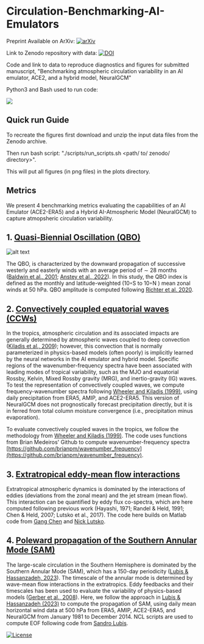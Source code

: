 # Circulation-Benchmarking-AI-Emulators
Preprint Available on ArXiv:
[![arXiv](https://img.shields.io/badge/arXiv-1234.56789-b31b1b.svg)](https://www.arxiv.org/abs/2510.04466)

Link to Zenodo repository with data: 
[![DOI](https://zenodo.org/badge/DOI/10.5281/zenodo.17351379.svg)](https://doi.org/10.5281/zenodo.17351379)

Code and link to data to reproduce diagnostics and figures for submitted manuscript, "Benchmarking atmospheric circulation variability in an AI emulator, ACE2, and a hybrid model, NeuralGCM"

Python3 and Bash used to run code:
<p align="left">
  <a href="https://www.python.org/">
    <img src="https://skillicons.dev/icons?i=python,bash" />
  </a>
</p>

## Quick run Guide
To recreate the figures first download and unzip the input data files from the Zenodo archive.

Then run bash script: "./scripts/run_scripts.sh <path/ to/ zenodo/ directory>". 

This will put all figures (in png files) in the plots directory.

## Metrics
We present 4 benchmarking metrics evaluating the capabilities of an AI Emulator (ACE2-ERA5) and a Hybrid AI-Atmospheric Model (NeuralGCM) to capture atmopsheric circulation variability.

## 1. [Quasi-Biennial Oscillation (QBO)](scripts/QBO)

![alt text][QBO]

The QBO, is characterized by the downward propagation of successive westerly and easterly winds with an average period of ∼ 28 months ([Baldwin et al., 2001](https://agupubs.onlinelibrary.wiley.com/doi/abs/10.1029/1999rg000073); [Anstey et al., 2022](https://www.nature.com/articles/s43017-022-00323-7)). In this study, the QBO index is defined as the monthly and latitude-weighted (10◦S to 10◦N ) mean zonal winds at 50 hPa. QBO amplitude is computed following [Richter et al. 2020](https://agupubs.onlinelibrary.wiley.com/doi/full/10.1029/2019JD032362).

## 2. [Convectively coupled equatorial waves (CCWs)](scripts/WK99)
In the tropics, atmospheric circulation and its associated impacts are generally determined by atmospheric waves coupled to deep convection ([Kiladis et al., 2009](https://agupubs.onlinelibrary.wiley.com/doi/full/10.1029/2008RG000266)); however, this convection that is normally parameterized in physics-based models (often poorly) is implicitly learned by the neural networks in the AI emulator and hybrid model. Specific regions of the wavenumber-frequency spectra have been associated with leading modes of tropical variability, such as the MJO and equatorial Rossby, Kelvin, Mixed Rossby gravity (MRG), and inertio-gravity (IG) waves. To test the representation of convectively coupled waves, we compute frequency-wavenumber spectra following [Wheeler and Kiladis (1999)](https://journals.ametsoc.org/view/journals/atsc/56/3/1520-0469_1999_056_0374_ccewao_2.0.co_2.xml), using daily precipitation from ERA5, AMIP, and ACE2-ERA5. This version of NeuralGCM does not prognostically forecast precipitation directly, but it is in ferred from total column moisture convergence (i.e., precipitation minus evaporation).

To evaluate convectively coupled waves in the tropics, we follow the methodology from [Wheeler and Kiladis (1999)](https://journals.ametsoc.org/view/journals/atsc/56/3/1520-0469_1999_056_0374_ccewao_2.0.co_2.xml). The code uses functions from Brian Medeiros' Github to compute wavenumber-frequency spectra [https://github.com/brianpm/wavenumber_frequency](https://github.com/brianpm/wavenumber_frequency).

## 3. [Extratropical eddy-mean flow interactions](scripts/RH91)
Extratropical atmospheric dynamics is dominated by the interactions of eddies (deviations from the zonal mean) and the jet stream (mean flow). This interaction can be quantified by eddy flux co-spectra, which are here computed following previous work (Hayashi, 1971; Randel & Held, 1991; Chen & Held, 2007; Lutsko et al., 2017). The code here builds on Matlab code from [Gang Chen](https://www.gchenpu.com/files/co-spectra/) and [Nick Lutsko](https://nicklutsko.github.io/code/). 

## 4. [Poleward propagation of the Southern Annular Mode (SAM)](scripts/LH23)
The large-scale circulation in the Southern Hemisphere is dominated by the Southern Annular Mode (SAM), which has a 150-day periodicity ([Lubis & Hassanzadeh, 2023](https://agupubs.onlinelibrary.wiley.com/doi/full/10.1029/2022AV000833)). The timescale of the annular mode is determined by wave-mean flow interactions in the extratropics. Eddy feedbacks and their timescales has been used to evaluate the variability of physics-based models ([Gerber et al., 2008](agupubs.onlinelibrary.wiley.com/doi/full/10.1029/2008GL035712)). Here, we follow the approach in [Lubis & Hassanzadeh (2023)](https://agupubs.onlinelibrary.wiley.com/doi/full/10.1029/2022AV000833) to compute the propagation of SAM, using daily mean horizontal wind data at 500 hPa from ERA5, AMIP, ACE2-ERA5, and NeuralGCM from January 1981 to December 2014. NCL scripts are used to compute EOF following code from [Sandro Lubis](https://zenodo.org/records/7916770).



[QBO]: https://github.com/itbaxter/Circulation-Benchmarking-AI-Emulators/plots/qbo_time_series-2member.png "QBO Time Series"
[![License](https://img.shields.io/badge/license-MIT-blue.svg)](LICENSE) 

